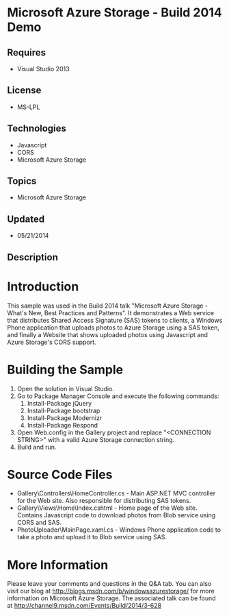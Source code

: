 # Microsoft Azure Storage - Build 2014 Demo
## Requires
- Visual Studio 2013
## License
- MS-LPL
## Technologies
- Javascript
- CORS
- Microsoft Azure Storage
## Topics
- Microsoft Azure Storage
## Updated
- 05/21/2014
## Description

<h1>Introduction</h1>
<p>This sample was used in the Build 2014 talk &quot;Microsoft Azure Storage - What's New, Best Practices and Patterns&quot;. It demonstrates a Web service that distributes Shared Access Signature (SAS) tokens to clients, a Windows Phone application that uploads photos
 to Azure Storage using a SAS token, and finally a Website that shows uploaded photos using Javascript and Azure Storage's CORS support.</p>
<h1><span>Building the Sample</span></h1>
<ol>
<li>Open the solution in Visual Studio. </li><li>Go to Package Manager Console and execute the following commands:
<ol>
<li>Install-Package jQuery </li><li>Install-Package bootstrap </li><li>Install-Package Modernizr </li><li>Install-Package Respond </li></ol>
</li><li>Open Web.config in the Gallery project and replace &quot;&lt;CONNECTION STRING&gt;&quot; with a valid Azure Storage connection string.
</li><li>Build and run. </li></ol>
<h1><span>Source Code Files</span></h1>
<ul>
<li>Gallery\Controllers\HomeController.cs - Main ASP.NET MVC controller for the Web site. Also responsible for distributing SAS tokens.
</li><li>Gallery\Views\Home\Index.cshtml - Home page of the Web site. Contains Javascript code to download photos from Blob service using CORS and SAS.
</li><li>PhotoUploader\MainPage.xaml.cs - Windows Phone application code to take a photo and upload it to Blob service using SAS.
</li></ul>
<h1>More Information</h1>
<p>Please leave your comments and questions in the Q&amp;A tab. You can also visit our blog at
<a href="http://blogs.msdn.com/b/windowsazurestorage/">http://blogs.msdn.com/b/windowsazurestorage/</a> for more information on Microsoft Azure Storage. The associated talk can be found at
<a href="http://channel9.msdn.com/Events/Build/2014/3-628">http://channel9.msdn.com/Events/Build/2014/3-628</a></p>
